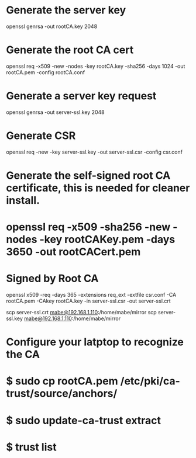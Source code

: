 # Generate the server key
openssl genrsa -out rootCA.key 2048
# Generate the root CA cert
openssl req -x509 -new -nodes -key rootCA.key -sha256 -days 1024 -out rootCA.pem -config rootCA.conf
# Generate a server key request
openssl genrsa -out server-ssl.key 2048
# Generate CSR
openssl req -new -key server-ssl.key -out server-ssl.csr -config csr.conf


# Generate the self-signed root CA certificate, this is needed for cleaner install.
# openssl req -x509 -sha256 -new -nodes -key rootCAKey.pem -days 3650 -out rootCACert.pem

# Signed by Root CA
openssl x509 -req -days 365 -extensions req_ext -extfile csr.conf -CA rootCA.pem -CAkey rootCA.key -in server-ssl.csr -out server-ssl.crt


scp server-ssl.crt mabe@192.168.1.110:/home/mabe/mirror
scp server-ssl.key mabe@192.168.1.110:/home/mabe/mirror

# Configure your latptop to recognize the CA
# $ sudo cp rootCA.pem /etc/pki/ca-trust/source/anchors/
# $ sudo update-ca-trust extract
# $ trust list 
